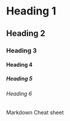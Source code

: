 <!-- Heading -->
# Heading 1
## Heading 2
### Heading 3
#### Heading 4
##### Heading 5
###### Heading 6
Markdown Cheat sheet
